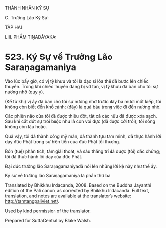 THÁNH NHÂN KÝ SỰ

C. Trưởng Lão Ký Sự:

TẬP HAI

LIII. PHẨM TIṆADĀYAKA:

# 523\. Ký Sự về Trưởng Lão Saraṇagamaniya

Vào lúc bấy giờ, có vị tỳ khưu và tôi là đạo sĩ lõa thể đã bước lên chiếc thuyền. Trong khi chiếc thuyền đang bị vỡ tan, vị tỳ khưu đã ban cho tôi sự nương nhờ (quy y).

(Kể từ khi) vị ấy đã ban cho tôi sự nương nhờ trước đây ba mươi mốt kiếp, tôi không còn biết đến khổ cảnh; (đây) là quả báu trong việc đi đến nương nhờ.

Các phiền não của tôi đã được thiêu đốt, tất cả các hữu đã được xóa sạch. Sau khi cắt đứt sự trói buộc như là con voi đực (đã được cởi trói), tôi sống không còn lậu hoặc.

Quả vậy, tôi đã thành công mỹ mãn, đã thành tựu tam minh, đã thực hành lời dạy đức Phật trong sự hiện tiền của đức Phật tối thượng.

Bốn (tuệ) phân tích, tám giải thoát, và sáu thắng trí đã được (tôi) đắc chứng; tôi đã thực hành lời dạy của đức Phật.

Đại đức trưởng lão Saraṇagamaniyađã nói lên những lời kệ này như thế ấy.

Ký sự về trưởng lão Saraṇagamaniya là phần thứ ba.

Translated by Bhikkhu Indacanda, 2008. Based on the Buddha Jayanthi edition of the Pali canon, as corrected by Bhikkhu Indacanda. Full text, translation, and notes are available at the translator’s website: http://tamtangpaliviet.net/.

Used by kind permission of the translator.

Prepared for SuttaCentral by Blake Walsh.
